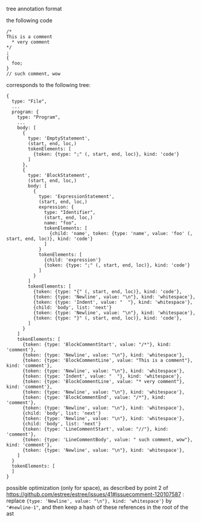 tree annotation format

the following code

    /*
    This is a comment
      * very comment
    */
    ;
    {
      foo;
    }
    // such comment, wow

corresponds to the following tree:

    {
      type: "File",
      ...
      program: {
        type: "Program",
        ...
        body: [
          {
            type: 'EmptyStatement',
            (start, end, loc,)
            tokenElements: [
              {token: {type: ";" (, start, end, loc)}, kind: 'code'}
            ]
          },
          {
            type: 'BlockStatement',
            (start, end, loc,)
            body: [
              {
                type: 'ExpressionStatement',
                (start, end, loc,)
                expression: {
                  type: "Identifier",
                  (start, end, loc,)
                  name: "foo",
                  tokenElements: [
                    {child: 'name', token: {type: 'name', value: 'foo' (, start, end, loc)}, kind: 'code'}
                  ]
                }
                tokenElements: [
                  {child: 'expression'}
                  {token: {type: ";" (, start, end, loc)}, kind: 'code'}
                ]
              }
            ]
            tokenElements: [
              {token: {type: "{" (, start, end, loc)}, kind: 'code'},
              {token: {type: 'Newline', value: "\n"}, kind: 'whitespace'},
              {token: {type: 'Indent', value: "  "}, kind: 'whitespace'},
              {child: 'body', list: 'next'}
              {token: {type: 'Newline', value: "\n"}, kind: 'whitespace'},
              {token: {type: "}" (, start, end, loc)}, kind: 'code'},
            ]
          }
        ]
        tokenElements: [
          {token: {type: 'BlockCommentStart', value: "/*"}, kind: 'comment'},
          {token: {type: 'Newline', value: "\n"}, kind: 'whitespace'},
          {token: {type: 'BlockCommentLine', value: "This is a comment"}, kind: 'comment'},
          {token: {type: 'Newline', value: "\n"}, kind: 'whitespace'},
          {token: {type: 'Indent', value: "  "}, kind: 'whitespace'},
          {token: {type: 'BlockCommentLine', value: "* very comment"}, kind: 'comment'},
          {token: {type: 'Newline', value: "\n"}, kind: 'whitespace'},
          {token: {type: 'BlockCommentEnd', value: "/*"}, kind: 'comment'},
          {token: {type: 'Newline', value: "\n"}, kind: 'whitespace'},
          {child: 'body', list: 'next'}
          {token: {type: 'Newline', value: "\n"}, kind: 'whitespace'},
          {child: 'body', list: 'next'}
          {token: {type: 'LineCommentStart', value: "//"}, kind: 'comment'},
          {token: {type: 'LineCommentBody', value: " such comment, wow"}, kind: 'comment'},
          {token: {type: 'Newline', value: "\n"}, kind: 'whitespace'},
        ]
      }
      tokenElements: [
      ]
    }

possible optimization (only for space), as described by point 2 of
 https://github.com/estree/estree/issues/41#issuecomment-120107587 :
  replace `{type: 'Newline', value: "\n"}, kind: 'whitespace'}` by `"#newline-1"`,
  and then keep a hash of these references in the root of the ast
